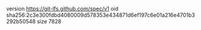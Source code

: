 version https://git-lfs.github.com/spec/v1
oid sha256:2c3e300fdbd4080009d578353e434871d6ef197c6e01a216e4701b3292b50548
size 7828

